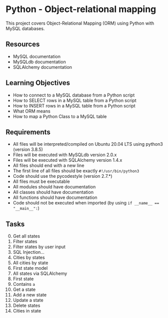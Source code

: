 # Python - Object-relational mapping

This project covers Object-Relational Mapping (ORM) using Python with MySQL databases.

## Resources
- MySQL documentation
- MySQLdb documentation
- SQLAlchemy documentation

## Learning Objectives
- How to connect to a MySQL database from a Python script
- How to SELECT rows in a MySQL table from a Python script
- How to INSERT rows in a MySQL table from a Python script
- What ORM means
- How to map a Python Class to a MySQL table

## Requirements
- All files will be interpreted/compiled on Ubuntu 20.04 LTS using python3 (version 3.8.5)
- Files will be executed with MySQLdb version 2.0.x
- Files will be executed with SQLAlchemy version 1.4.x
- All files should end with a new line
- The first line of all files should be exactly `#!/usr/bin/python3`
- Code should use the pycodestyle (version 2.7.*)
- All files must be executable
- All modules should have documentation
- All classes should have documentation
- All functions should have documentation
- Code should not be executed when imported (by using `if __name__ == "__main__":`)

## Tasks
0. Get all states
1. Filter states
2. Filter states by user input
3. SQL Injection...
4. Cities by states
5. All cities by state
6. First state model
7. All states via SQLAlchemy
8. First state
9. Contains `a`
10. Get a state
11. Add a new state
12. Update a state
13. Delete states
14. Cities in state
